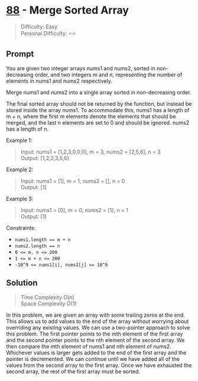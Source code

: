 # [88] - Merge Sorted Array

> Difficulty: Easy\
> Personal Difficulty: ⭐⭐️

## Prompt

You are given two integer arrays nums1 and nums2, sorted in non-decreasing
order, and two integers m and n, representing the number of elements in nums1
and nums2 respectively.

Merge nums1 and nums2 into a single array sorted in non-decreasing order.

The final sorted array should not be returned by the function, but instead be
stored inside the array nums1. To accommodate this, nums1 has a length of m + n,
where the first m elements denote the elements that should be merged, and the
last n elements are set to 0 and should be ignored. nums2 has a length of n.

Example 1:

> Input: nums1 = [1,2,3,0,0,0], m = 3, nums2 = [2,5,6], n = 3\
> Output: [1,2,2,3,5,6]

Example 2:

> Input: nums1 = [1], m = 1, nums2 = [], n = 0\
> Output: [1]

Example 3:

> Input: nums1 = [0], m = 0, nums2 = [1], n = 1\
> Output: [1]

Constraints:

- `nums1.length == m + n`
- `nums2.length == n`
- `0 <= m, n <= 200`
- `1 <= m + n <= 200`
- `-10^9 <= nums1[i], nums2[j] <= 10^9`

## Solution

> Time Complexity O(n)\
> Space Complexity O(1)

In this problem, we are given an array with some trailing zeros at the end. This
allows us to add values to the end of the array without worrying about
overriding any existing values. We can use a two-pointer approach to solve this
problem. The first pointer points to the mth element of the first array and the
second pointer points to the nth element of the second array. We then compare
the mth element of nums1 and nth element of nums2. Whichever values is larger
gets added to the end of the first array and the pointer is decremented. We can
continue until we have added all of the values from the second array to the
first array. Once we have exhausted the second array, the rest of the first
array must be sorted.

[88]: https://leetcode.com/problems/merge-sorted-array
